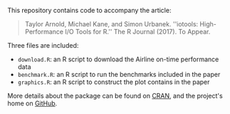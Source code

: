 This repository contains code to accompany the article:

> Taylor Arnold, Michael Kane, and Simon Urbanek. ''iotools:
> High-Performance I/O Tools for R.'' The R Journal (2017).
> To Appear.

Three files are included:

- `download.R`: an R script to download the Airline on-time performance data
- `benchmark.R`: an R script to run the benchmarks included in the paper
- `graphics.R`: an R script to construct the plot contains in the paper

More details about the package can be found on 
[CRAN](https://cran.r-project.org/web/packages/iotools/), and the
project's home on [GitHub](https://github.com/s-u/iotools).

